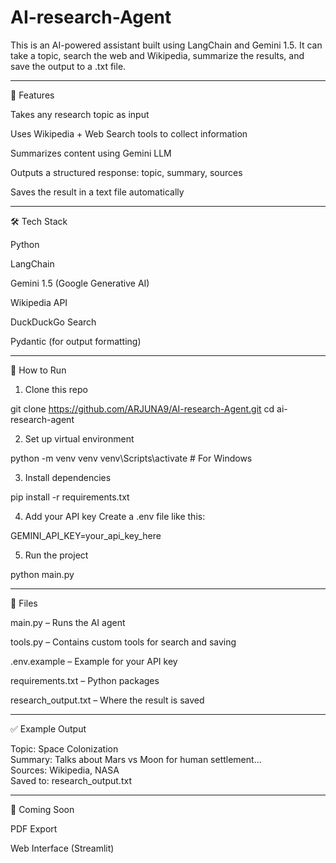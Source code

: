 # AI-research-Agent


This is an AI-powered assistant built using LangChain and Gemini 1.5. It can take a topic, search the web and Wikipedia, summarize the results, and save the output to a .txt file.


---

🔧 Features

Takes any research topic as input

Uses Wikipedia + Web Search tools to collect information

Summarizes content using Gemini LLM

Outputs a structured response: topic, summary, sources

Saves the result in a text file automatically



---

🛠 Tech Stack

Python

LangChain

Gemini 1.5 (Google Generative AI)

Wikipedia API

DuckDuckGo Search

Pydantic (for output formatting)



---

🚀 How to Run

1. Clone this repo

git clone https://github.com/ARJUNA9/AI-research-Agent.git
cd ai-research-agent


2. Set up virtual environment

python -m venv venv
venv\Scripts\activate   # For Windows


3. Install dependencies

pip install -r requirements.txt


4. Add your API key
Create a .env file like this:

GEMINI_API_KEY=your_api_key_here


5. Run the project

python main.py




---

📁 Files

main.py – Runs the AI agent

tools.py – Contains custom tools for search and saving

.env.example – Example for your API key

requirements.txt – Python packages

research_output.txt – Where the result is saved



---

✅ Example Output

Topic: Space Colonization  
Summary: Talks about Mars vs Moon for human settlement...  
Sources: Wikipedia, NASA  
Saved to: research_output.txt


---

📌 Coming Soon

PDF Export

Web Interface (Streamlit)

